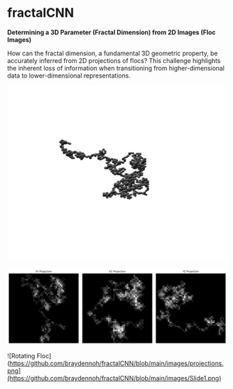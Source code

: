 # fractalCNN

**Determining a 3D Parameter (Fractal Dimension) from 2D Images (Floc Images)**

How can the fractal dimension, a fundamental 3D geometric property, be accurately inferred from 2D projections of flocs? This challenge highlights the inherent loss of information when transitioning from higher-dimensional data to lower-dimensional representations.

![Rotating Floc Visualization](https://github.com/braydennoh/fractalCNN/blob/main/images/flocrotate.gif)


![Rotating Floc](https://github.com/braydennoh/fractalCNN/blob/main/images/projections.png)

![Rotating Floc](https://github.com/braydennoh/fractalCNN/blob/main/images/projections.png](https://github.com/braydennoh/fractalCNN/blob/main/images/Slide1.png)



